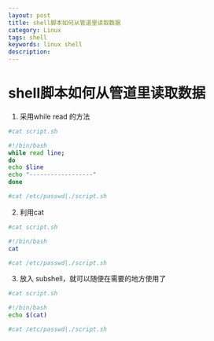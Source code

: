 ```yaml
---
layout: post
title: shell脚本如何从管道里读取数据
category: Linux
tags: shell 
keywords: linux shell
description: 
---
```


# shell脚本如何从管道里读取数据

1. 采用while read 的方法 

```bash
#cat script.sh

#!/bin/bash
while read line;
do
echo $line
echo "------------------"
done

#cat /etc/passwd|./script.sh
```

2. 利用cat 

```bash
#cat script.sh

#!/bin/bash
cat

#cat /etc/passwd|./script.sh
```

3. 放入 subshell，就可以随便在需要的地方使用了

```bash
#cat script.sh

#!/bin/bash
echo $(cat)

#cat /etc/passwd|./script.sh

```

